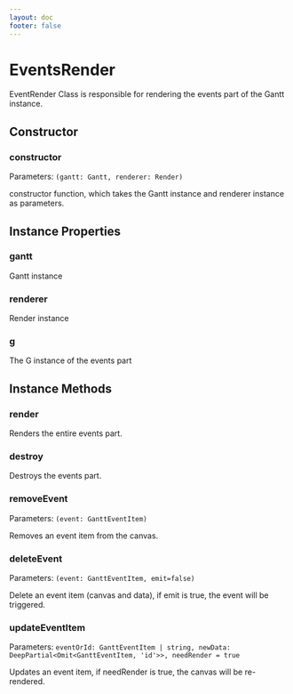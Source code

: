 ```yaml
---
layout: doc
footer: false
---
```


# EventsRender

EventRender Class is responsible for rendering the events part of the Gantt instance.

## Constructor

### constructor

Parameters: `(gantt: Gantt, renderer: Render)`

constructor function, which takes the Gantt instance and renderer instance as parameters.

## Instance Properties

### gantt

Gantt instance

### renderer

Render instance

### g

The G instance of the events part

## Instance Methods

### render

Renders the entire events part.

### destroy

Destroys the events part.

### removeEvent

Parameters: `(event: GanttEventItem)`

Removes an event item from the canvas.

### deleteEvent

Parameters: `(event: GanttEventItem, emit=false)`

Delete an event item (canvas and data), if emit is true, the event will be triggered.

### updateEventItem

Parameters: `eventOrId: GanttEventItem | string, newData: DeepPartial<Omit<GanttEventItem, 'id'>>, needRender = true`

Updates an event item, if needRender is true, the canvas will be re-rendered.
